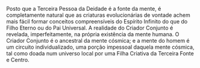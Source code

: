 ﻿Posto que a Terceira Pessoa da Deidade é a fonte da mente, é completamente natural que as criaturas evolucionárias de vontade achem mais fácil formar conceitos compreensíveis do Espírito Infinito do que do Filho Eterno ou do Pai Universal. A realidade do Criador Conjunto  é revelada, imperfeitamente, na própria existência da mente humana. O Criador Conjunto é o ancestral da mente cósmica; e a mente do homem é um circuito individualizado, uma porção impessoal daquela mente cósmica, tal como doada num universo local por uma Filha Criativa da Terceira Fonte e Centro.
